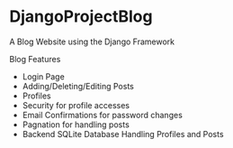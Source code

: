 # DjangoProjectBlog
A Blog Website using the Django Framework

Blog Features
- Login Page
- Adding/Deleting/Editing Posts
- Profiles
- Security for profile accesses
- Email Confirmations for password changes
- Pagnation for handling posts
- Backend SQLite Database Handling Profiles and Posts



